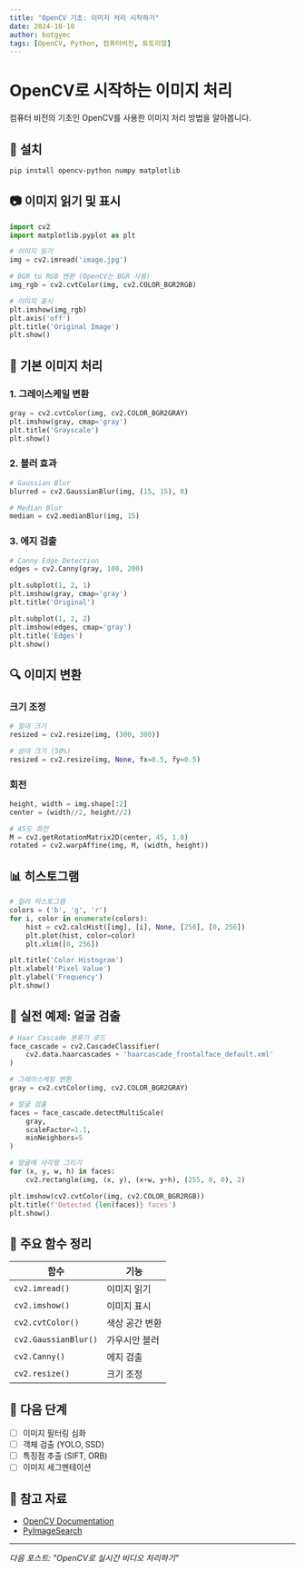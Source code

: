 ```yaml
---
title: "OpenCV 기초: 이미지 처리 시작하기"
date: 2024-10-10
author: botgymc
tags: [OpenCV, Python, 컴퓨터비전, 튜토리얼]
---
```


# OpenCV로 시작하는 이미지 처리

컴퓨터 비전의 기초인 OpenCV를 사용한 이미지 처리 방법을 알아봅니다.

## 🔧 설치

```bash
pip install opencv-python numpy matplotlib
```

## 📷 이미지 읽기 및 표시

```python
import cv2
import matplotlib.pyplot as plt

# 이미지 읽기
img = cv2.imread('image.jpg')

# BGR to RGB 변환 (OpenCV는 BGR 사용)
img_rgb = cv2.cvtColor(img, cv2.COLOR_BGR2RGB)

# 이미지 표시
plt.imshow(img_rgb)
plt.axis('off')
plt.title('Original Image')
plt.show()
```

## 🎨 기본 이미지 처리

### 1. 그레이스케일 변환

```python
gray = cv2.cvtColor(img, cv2.COLOR_BGR2GRAY)
plt.imshow(gray, cmap='gray')
plt.title('Grayscale')
plt.show()
```

### 2. 블러 효과

```python
# Gaussian Blur
blurred = cv2.GaussianBlur(img, (15, 15), 0)

# Median Blur
median = cv2.medianBlur(img, 15)
```

### 3. 에지 검출

```python
# Canny Edge Detection
edges = cv2.Canny(gray, 100, 200)

plt.subplot(1, 2, 1)
plt.imshow(gray, cmap='gray')
plt.title('Original')

plt.subplot(1, 2, 2)
plt.imshow(edges, cmap='gray')
plt.title('Edges')
plt.show()
```

## 🔍 이미지 변환

### 크기 조정

```python
# 절대 크기
resized = cv2.resize(img, (300, 300))

# 상대 크기 (50%)
resized = cv2.resize(img, None, fx=0.5, fy=0.5)
```

### 회전

```python
height, width = img.shape[:2]
center = (width//2, height//2)

# 45도 회전
M = cv2.getRotationMatrix2D(center, 45, 1.0)
rotated = cv2.warpAffine(img, M, (width, height))
```

## 📊 히스토그램

```python
# 컬러 히스토그램
colors = ('b', 'g', 'r')
for i, color in enumerate(colors):
    hist = cv2.calcHist([img], [i], None, [256], [0, 256])
    plt.plot(hist, color=color)
    plt.xlim([0, 256])

plt.title('Color Histogram')
plt.xlabel('Pixel Value')
plt.ylabel('Frequency')
plt.show()
```

## 🎯 실전 예제: 얼굴 검출

```python
# Haar Cascade 분류기 로드
face_cascade = cv2.CascadeClassifier(
    cv2.data.haarcascades + 'haarcascade_frontalface_default.xml'
)

# 그레이스케일 변환
gray = cv2.cvtColor(img, cv2.COLOR_BGR2GRAY)

# 얼굴 검출
faces = face_cascade.detectMultiScale(
    gray, 
    scaleFactor=1.1, 
    minNeighbors=5
)

# 얼굴에 사각형 그리기
for (x, y, w, h) in faces:
    cv2.rectangle(img, (x, y), (x+w, y+h), (255, 0, 0), 2)

plt.imshow(cv2.cvtColor(img, cv2.COLOR_BGR2RGB))
plt.title(f'Detected {len(faces)} faces')
plt.show()
```

## 📝 주요 함수 정리

| 함수 | 기능 |
|------|------|
| `cv2.imread()` | 이미지 읽기 |
| `cv2.imshow()` | 이미지 표시 |
| `cv2.cvtColor()` | 색상 공간 변환 |
| `cv2.GaussianBlur()` | 가우시안 블러 |
| `cv2.Canny()` | 에지 검출 |
| `cv2.resize()` | 크기 조정 |

## 🚀 다음 단계

- [ ] 이미지 필터링 심화
- [ ] 객체 검출 (YOLO, SSD)
- [ ] 특징점 추출 (SIFT, ORB)
- [ ] 이미지 세그멘테이션

## 🔗 참고 자료

- [OpenCV Documentation](https://docs.opencv.org/)
- [PyImageSearch](https://www.pyimagesearch.com/)

---

*다음 포스트: "OpenCV로 실시간 비디오 처리하기"*
